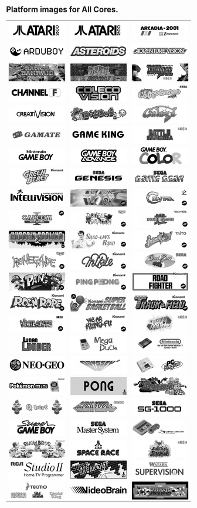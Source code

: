 ## Platform images for All Cores.

<table>

<tr>
 <td><img src="pics/2600.png" /></td>
 <td><img src="pics/2600.png" /></td>
 <td><img src="pics/arcadia.png" /></td>
</tr>
<tr>
 <td><img src="pics/Arduboy.png" /></td>
 <td><img src="pics/Asteroids.png" /></td>
 <td><img src="pics/avision.png" /></td>
</tr>
<tr>
 <td><img src="pics/bakraid.png" /></td>
 <td><img src="pics/bankpanic.png" /></td>
 <td><img src="pics/batrider.png" /></td>
</tr>
<tr>
 <td><img src="pics/channel_f.png" /></td>
 <td><img src="pics/coleco.png" /></td>
 <td><img src="pics/congo.png" /></td>
</tr>
<tr>
 <td><img src="pics/creativision.png" /></td>
 <td><img src="pics/digdug.png" /></td>
 <td><img src="pics/galaga.png" /></td>
</tr>
<tr>
 <td><img src="pics/gamate.png" /></td>
 <td><img src="pics/game_king.png" /></td>
 <td><img src="pics/garegga.png" /></td>
</tr>
<tr>
 <td><img src="pics/gb.png" /></td>
 <td><img src="pics/gba.png" /></td>
 <td><img src="pics/gbc.png" /></td>
</tr>
<tr>
 <td><img src="pics/gberet.png" /></td>
 <td><img src="pics/genesis.png" /></td>
 <td><img src="pics/gg.png" /></td>
</tr>
<tr>
 <td><img src="pics/intv.png" /></td>
 <td><img src="pics/jtblock.png" /></td>
 <td><img src="pics/jtcontra.png" /></td>
</tr>
<tr>
 <td><img src="pics/jtcps1.png" /></td>
 <td><img src="pics/jtdd.png" /></td>
 <td><img src="pics/jtdd2.png" /></td>
</tr>
<tr>
 <td><img src="pics/jtgng.png" /></td>
 <td><img src="pics/jtkicker.png" /></td>
 <td><img src="pics/jtkiwi.png" /></td>
</tr>
<tr>
 <td><img src="pics/jtkunio.png" /></td>
 <td><img src="pics/jtmikie.png" /></td>
 <td><img src="pics/jtoutrun.png" /></td>
</tr>
<tr>
 <td><img src="pics/jtpang.png" /></td>
 <td><img src="pics/jtpinpon.png" /></td>
 <td><img src="pics/jtroadf.png" /></td>
</tr>
<tr>
 <td><img src="pics/jtroc.png" /></td>
 <td><img src="pics/jtsbaskt.png" /></td>
 <td><img src="pics/jttrack.png" /></td>
</tr>
<tr>
 <td><img src="pics/jtvigil.png" /></td>
 <td><img src="pics/jtyiear.png" /></td>
 <td><img src="pics/kingdmgp.png" /></td>
</tr>
<tr>
 <td><img src="pics/lunarlander.png" /></td>
 <td><img src="pics/mega_duck.png" /></td>
 <td><img src="pics/nes.png" /></td>
</tr>
<tr>
 <td><img src="pics/ng.png" /></td>
 <td><img src="pics/odyssey2.png" /></td>
 <td><img src="pics/pce.png" /></td>
</tr>
<tr>
 <td><img src="pics/poke_mini.png" /></td>
 <td><img src="pics/Pong.png" /></td>
 <td><img src="pics/pooyan.png" /></td>
</tr>
<tr>
 <td><img src="pics/Qbert.png" /></td>
 <td><img src="pics/Radarscope.png" /></td>
 <td><img src="pics/SG1000.png" /></td>
</tr>
<tr>
 <td><img src="pics/sgb.png" /></td>
 <td><img src="pics/sms.png" /></td>
 <td><img src="pics/snes.png" /></td>
</tr>
<tr>
 <td><img src="pics/snowbros2.png" /></td>
 <td><img src="pics/spacerace.png" /></td>
 <td><img src="pics/sstriker.png" /></td>
</tr>
<tr>
 <td><img src="pics/studio2.png" /></td>
 <td><img src="pics/superbreakout.png" /></td>
 <td><img src="pics/supervision.png" /></td>
</tr>
<tr>
 <td><img src="pics/Tecmo.png" /></td>
 <td><img src="pics/videobrain.png" /></td>
 <td><img src="pics/xevious.png" /></td>
</tr>

</table>
